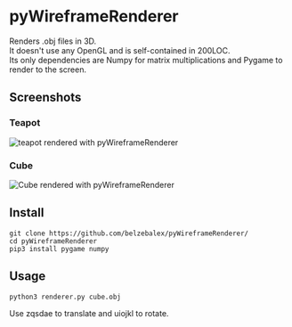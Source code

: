 # pyWireframeRenderer
Renders .obj files in 3D.  
It doesn't use any OpenGL and is self-contained in 200LOC.  
Its only dependencies are Numpy for matrix multiplications and Pygame to render to the screen. 
## Screenshots
### Teapot
![teapot rendered with pyWireframeRenderer](https://raw.githubusercontent.com/belzebalex/pyWireframeRenderer/master/images/teapot.png "Teapot Render")

### Cube
![Cube rendered with pyWireframeRenderer](https://raw.githubusercontent.com/belzebalex/pyWireframeRenderer/master/images/cube_demo.png "Cube Render")

## Install
```
git clone https://github.com/belzebalex/pyWireframeRenderer/
cd pyWireframeRenderer
pip3 install pygame numpy
```

## Usage
```
python3 renderer.py cube.obj
```

Use zqsdae to translate and uiojkl to rotate.


